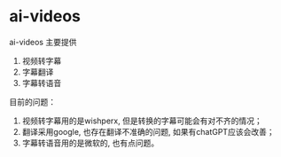 # ai-videos
ai-videos 主要提供
1. 视频转字幕
2. 字幕翻译
3. 字幕转语音

目前的问题：
1. 视频转字幕用的是wishperx, 但是转换的字幕可能会有对不齐的情况；
2. 翻译采用google, 也存在翻译不准确的问题, 如果有chatGPT应该会改善；
3. 字幕转语音用的是微软的, 也有点问题。
